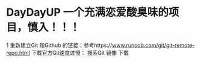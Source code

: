 # DayDayUP 一个充满恋爱酸臭味的项目，慎入！！！
1 重新建立Git 和Github 的链接；参考https://www.runoob.com/git/git-remote-repo.html
下载官方Git速度过慢： 搜索Git 镜像 下载
